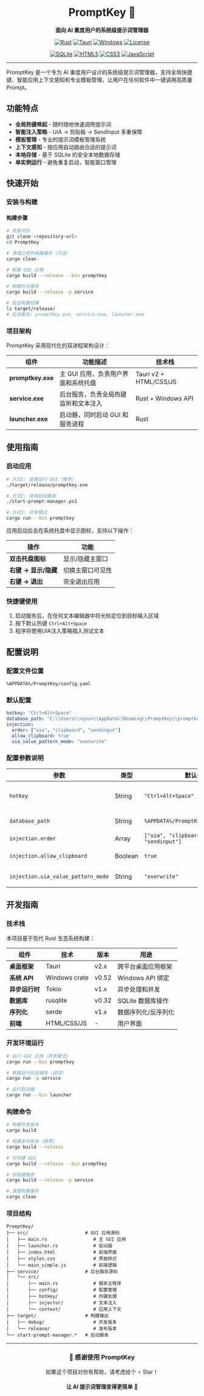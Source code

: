 <div align="center">

# PromptKey 🎯

**面向 AI 重度用户的系统级提示词管理器**

[![Rust](https://img.shields.io/badge/rust-%23000000.svg?style=for-the-badge&logo=rust&logoColor=white)](https://www.rust-lang.org/)
[![Tauri](https://img.shields.io/badge/tauri-%2324C8DB.svg?style=for-the-badge&logo=tauri&logoColor=%23FFFFFF)](https://tauri.app/)
[![Windows](https://img.shields.io/badge/Windows-0078D6?style=for-the-badge&logo=windows&logoColor=white)](https://www.microsoft.com/windows/)
[![License](https://img.shields.io/badge/license-MIT-blue.svg?style=for-the-badge)](LICENSE)

[![SQLite](https://img.shields.io/badge/sqlite-%2307405e.svg?style=for-the-badge&logo=sqlite&logoColor=white)](https://www.sqlite.org/)
[![HTML5](https://img.shields.io/badge/html5-%23E34F26.svg?style=for-the-badge&logo=html5&logoColor=white)](https://developer.mozilla.org/docs/Web/HTML)
[![CSS3](https://img.shields.io/badge/css3-%231572B6.svg?style=for-the-badge&logo=css3&logoColor=white)](https://developer.mozilla.org/docs/Web/CSS)
[![JavaScript](https://img.shields.io/badge/javascript-%23323330.svg?style=for-the-badge&logo=javascript&logoColor=%23F7DF1E)](https://developer.mozilla.org/docs/Web/JavaScript)

</div>

---

PromptKey 是一个专为 AI 重度用户设计的系统级提示词管理器，支持全局快捷键、智能应用上下文感知和专业模板管理，让用户在任何软件中一键调用高质量 Prompt。

## 功能特点

- **全局热键唤起** - 随时随地快速调用提示词
- **智能注入策略** - UIA → 剪贴板 → SendInput 多重保障
- **模板管理** - 专业的提示词模板管理系统
- **上下文感知** - 按应用自动路由合适的提示词
- **本地存储** - 基于 SQLite 的安全本地数据存储
- **单实例运行** - 避免重复启动，智能窗口管理

## 快速开始

### 安装与构建

#### 构建步骤

```bash
# 克隆项目
git clone <repository-url>
cd PromptKey

# 清理之前的构建缓存（可选）
cargo clean

# 构建 GUI 应用
cargo build --release --bin promptkey

# 构建后台服务
cargo build --release -p service

# 验证构建结果
ls target/release/
# 应该看到: promptkey.exe, service.exe, launcher.exe
```

### 项目架构

PromptKey 采用现代化的双进程架构设计：

| 组件 | 功能描述 | 技术栈 |
|------|----------|--------|
| **promptkey.exe** | 主 GUI 应用，负责用户界面和系统托盘 | Tauri v2 + HTML/CSS/JS |
| **service.exe** | 后台服务，负责全局热键监听和文本注入 | Rust + Windows API |
| **launcher.exe** | 启动器，同时启动 GUI 和服务进程 | Rust |

## 使用指南

### 启动应用

```bash
# 方式1: 直接运行 GUI（推荐）
./target/release/promptkey.exe

# 方式2: 使用启动脚本
./start-prompt-manager.ps1

# 方式3: 开发模式
cargo run --bin promptkey
```

应用启动后会在系统托盘中显示图标，支持以下操作：

| 操作 | 功能 |
|------|------|
| **双击托盘图标** | 显示/隐藏主窗口 |
| **右键 → 显示/隐藏** | 切换主窗口可见性 |
| **右键 → 退出** | 完全退出应用 |

###  快捷键使用

1. 启动服务后，在任何文本编辑器中将光标定位到目标输入区域
2. 按下默认热键 `Ctrl+Alt+Space`
3. 程序将使用UIA注入策略插入测试文本

## 配置说明

### 配置文件位置
```
%APPDATA%/PromptKey/config.yaml
```

### 默认配置
```yaml
hotkey: "Ctrl+Alt+Space"
database_path: "C:\\Users\\<you>\\AppData\\Roaming\\PromptKey\\promptkey.db"
injection:
  order: ["uia", "clipboard", "sendinput"]
  allow_clipboard: true
  uia_value_pattern_mode: "overwrite"
```

### 配置参数说明

| 参数 | 类型 | 默认值 | 描述 |
|------|------|--------|------|
| `hotkey` | String | `"Ctrl+Alt+Space"` | 全局热键组合，支持 Ctrl、Alt、Shift 修饰键 |
| `database_path` | String | `%APPDATA%/PromptKey/promptkey.db` | SQLite 数据库文件路径 |
| `injection.order` | Array | `["uia", "clipboard", "sendinput"]` | 文本注入策略优先级 |
| `injection.allow_clipboard` | Boolean | `true` | 是否允许使用剪贴板注入 |
| `injection.uia_value_pattern_mode` | String | `"overwrite"` | UIA 注入模式（overwrite/append） |

## 开发指南

### 技术栈

本项目基于现代 Rust 生态系统构建：

| 组件 | 技术 | 版本 | 用途 |
|------|------|------|------|
| **桌面框架** | Tauri | v2.x | 跨平台桌面应用框架 |
| **系统 API** | Windows crate | v0.52 | Windows API 绑定 |
| **异步运行时** | Tokio | v1.x | 异步处理和并发 |
| **数据库** | rusqlite | v0.32 | SQLite 数据库操作 |
| **序列化** | serde | v1.x | 数据序列化/反序列化 |
| **前端** | HTML/CSS/JS | - | 用户界面 |

### 开发环境运行

```bash
# 运行 GUI 应用（开发模式）
cargo run --bin promptkey

# 单独运行后台服务（调试）
cargo run -p service

# 运行启动器
cargo run --bin launcher
```

### 构建命令

```bash
# 构建开发版本
cargo build

# 构建发布版本（推荐）
cargo build --release

# 仅构建 GUI
cargo build --release --bin promptkey

# 仅构建服务
cargo build --release -p service

# 清理构建缓存
cargo clean
```

### 项目结构

```
PromptKey/
├── src/                     # GUI 应用源码
│   ├── main.rs                 # 主 GUI 应用
│   ├── launcher.rs             # 启动器
│   ├── index.html              # 前端界面
│   ├── styles.css              # 界面样式
│   └── main_simple.js          # 前端逻辑
├── service/                 # 后台服务源码
│   └── src/
│       ├── main.rs             # 服务主程序
│       ├── config/             # 配置管理
│       ├── hotkey/             # 热键处理
│       ├── injector/           # 文本注入
│       └── context/            # 应用上下文
├── target/                  # 构建输出
│   ├── debug/                  # 开发版本
│   └── release/                # 发布版本
└── start-prompt-manager.*   # 启动脚本
```

---

<div align="center">

### 🙏 感谢使用 PromptKey

如果这个项目对你有帮助，请考虑给个 ⭐ Star！

**让 AI 提示词管理变得更简单** 💪

</div>